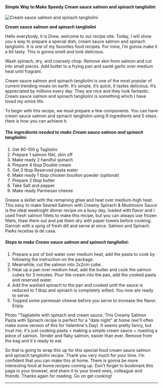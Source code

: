             

#### Simple Way to Make Speedy Cream sauce salmon and spinach tangliolini

![Cream sauce salmon and spinach tangliolini](https://img-global.cpcdn.com/recipes/b5c52525acf1986d/751x532cq70/cream-sauce-salmon-and-spinach-tangliolini-recipe-main-photo.jpg)

**Cream sauce salmon and spinach tangliolini**

Hello everybody, it is Drew, welcome to our recipe site. Today, I will show you a way to prepare a special dish, cream sauce salmon and spinach tangliolini. It is one of my favorites food recipes. For mine, I’m gonna make it a bit tasty. This is gonna smell and look delicious.

Wash spinach, dry, and coarsely chop. Remove skin from salmon and cut into small pieces. Add butter to a frying pan and sauté garlic over medium heat until fragrant.

Cream sauce salmon and spinach tangliolini is one of the most popular of current trending meals on earth. It’s simple, it’s quick, it tastes delicious. It’s appreciated by millions every day. They are nice and they look fantastic. Cream sauce salmon and spinach tangliolini is something which I have loved my entire life.

To begin with this recipe, we must prepare a few components. You can have cream sauce salmon and spinach tangliolini using 9 ingredients and 5 steps. Here is how you can achieve it.

##### The ingredients needed to make Cream sauce salmon and spinach tangliolini:

1.  Get 80-100 g Tagliolini
2.  Prepare 1 salmon filet, skin off
3.  Make ready 2 handful spinach
4.  Prepare 4 tbsp Double cream
5.  Get 3 tbsp Reserved pasta water
6.  Make ready 1 tbsp chicken bouillon powder (optional)
7.  Prepare 2 tbsp butter
8.  Take Salt and pepper
9.  Make ready Parmesan cheese

Grease a skillet with the remaining ghee and heat over medium-high heat. This easy to make Seared Salmon with Creamy Spinach & Mushroom Sauce is the ideal weeknight dinner recipe on a busy day, loaded with flavor and I used fresh salmon fillets to make this recipe, but you can always use frozen fillets, thaw them out and pat them dry with paper towels before cooking. Garnish with a sprig of fresh dill and serve at once. Salmon and Spinach PieAs receitas lá de casa.

##### Steps to make Cream sauce salmon and spinach tangliolini:

1.  Prepare a pot of boil water over medium heat, add the pasta to cook by following the instruction on the package.
2.  Meanwhile, cut the salmon into 2x2cm cube.
3.  Heat up a pan over medium heat, add the butter and cook the salmon cubes for 3 minutes. Pour the cream into the pan, add the cooked pasta and reserved water.
4.  Add the washed spinach to the pan and cooked until the sauce is reduced to 1 tbsp and spinach is completely wilted. You now are ready to serve.
5.  Topped some parmesan cheese before you serve to increase the flavor. Enjoy.

Photo "Tagliatelle with spinach and cream sauce. This Creamy Salmon Pasta with Spinach recipe is perfect for a "date night" at home (we'll often make some version of this for Valentine's Day). It seems pretty fancy, but trust me, it's just cooking pasta + making a simple cream sauce + roasting a piece of salmon. Tender and flaky salmon, easier than ever. Remove from the bag and it's ready to eat.

So that is going to wrap this up for this special food cream sauce salmon and spinach tangliolini recipe. Thank you very much for your time. I’m confident that you can make this at home. There is gonna be more interesting food at home recipes coming up. Don’t forget to bookmark this page in your browser, and share it to your loved ones, colleague and friends. Thanks again for reading. Go on get cooking!

* * *